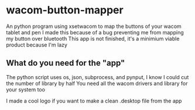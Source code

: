 # wacom-button-mapper
An python program using xsetwacom to map the buttons of your wacom tablet and pen
I made this because of a bug preventing me from mapping my button over bluetooth
This app is not finished, it's a minimium viable product because I'm lazy

## What do you need for the "app"
The python script uses os, json, subprocess, and pynput, I know I could cut the number of library by half
You need all the wacom drivers and library for your system too 

I made a cool logo if you want to make a clean .desktop file from the app
